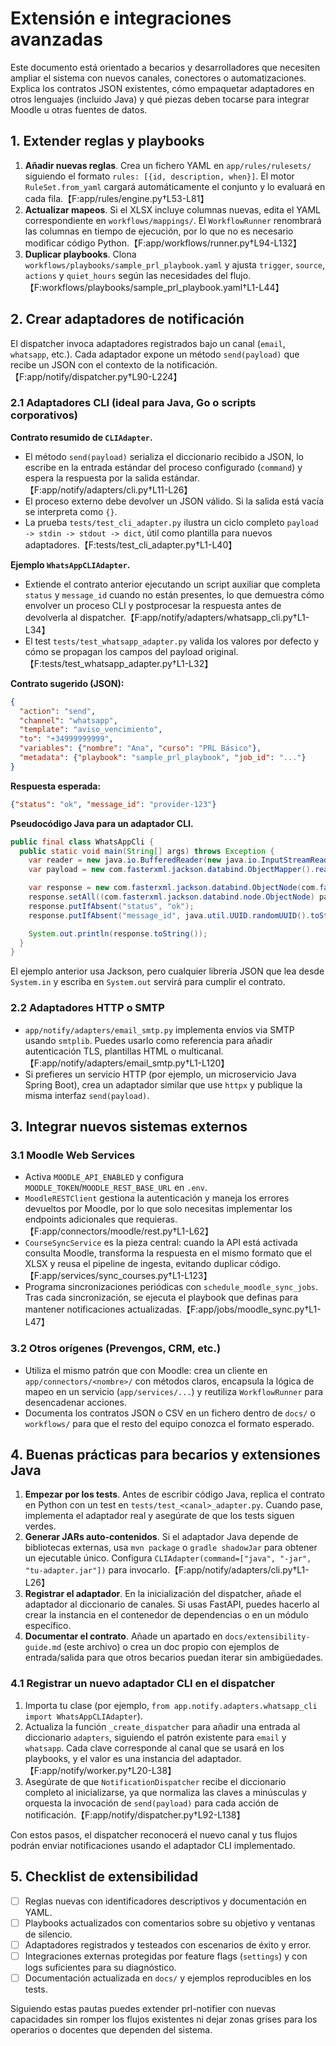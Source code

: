 # Extensión e integraciones avanzadas

Este documento está orientado a becarios y desarrolladores que necesiten ampliar el sistema con nuevos canales, conectores o automatizaciones. Explica los contratos JSON existentes, cómo empaquetar adaptadores en otros lenguajes (incluido Java) y qué piezas deben tocarse para integrar Moodle u otras fuentes de datos.

## 1. Extender reglas y playbooks

1. **Añadir nuevas reglas**. Crea un fichero YAML en `app/rules/rulesets/` siguiendo el formato `rules: [{id, description, when}]`. El motor `RuleSet.from_yaml` cargará automáticamente el conjunto y lo evaluará en cada fila.【F:app/rules/engine.py†L53-L81】
2. **Actualizar mapeos**. Si el XLSX incluye columnas nuevas, edita el YAML correspondiente en `workflows/mappings/`. El `WorkflowRunner` renombrará las columnas en tiempo de ejecución, por lo que no es necesario modificar código Python.【F:app/workflows/runner.py†L94-L132】
3. **Duplicar playbooks**. Clona `workflows/playbooks/sample_prl_playbook.yaml` y ajusta `trigger`, `source`, `actions` y `quiet_hours` según las necesidades del flujo.【F:workflows/playbooks/sample_prl_playbook.yaml†L1-L44】

## 2. Crear adaptadores de notificación

El dispatcher invoca adaptadores registrados bajo un canal (`email`, `whatsapp`, etc.). Cada adaptador expone un método `send(payload)` que recibe un JSON con el contexto de la notificación.【F:app/notify/dispatcher.py†L90-L224】

### 2.1 Adaptadores CLI (ideal para Java, Go o scripts corporativos)

**Contrato resumido de `CLIAdapter`.**

- El método `send(payload)` serializa el diccionario recibido a JSON, lo escribe en la entrada estándar del proceso configurado (`command`) y espera la respuesta por la salida estándar.【F:app/notify/adapters/cli.py†L11-L26】
- El proceso externo debe devolver un JSON válido. Si la salida está vacía se interpreta como `{}`.
- La prueba `tests/test_cli_adapter.py` ilustra un ciclo completo `payload -> stdin -> stdout -> dict`, útil como plantilla para nuevos adaptadores.【F:tests/test_cli_adapter.py†L1-L40】

**Ejemplo `WhatsAppCLIAdapter`.**

- Extiende el contrato anterior ejecutando un script auxiliar que completa `status` y `message_id` cuando no están presentes, lo que demuestra cómo envolver un proceso CLI y postprocesar la respuesta antes de devolverla al dispatcher.【F:app/notify/adapters/whatsapp_cli.py†L1-L34】
- El test `tests/test_whatsapp_adapter.py` valida los valores por defecto y cómo se propagan los campos del payload original.【F:tests/test_whatsapp_adapter.py†L1-L32】

**Contrato sugerido (JSON):**
```json
{
  "action": "send",
  "channel": "whatsapp",
  "template": "aviso_vencimiento",
  "to": "+34999999999",
  "variables": {"nombre": "Ana", "curso": "PRL Básico"},
  "metadata": {"playbook": "sample_prl_playbook", "job_id": "..."}
}
```

**Respuesta esperada:**
```json
{"status": "ok", "message_id": "provider-123"}
```

**Pseudocódigo Java para un adaptador CLI.**

```java
public final class WhatsAppCli {
  public static void main(String[] args) throws Exception {
    var reader = new java.io.BufferedReader(new java.io.InputStreamReader(System.in));
    var payload = new com.fasterxml.jackson.databind.ObjectMapper().readTree(reader);

    var response = new com.fasterxml.jackson.databind.ObjectNode(com.fasterxml.jackson.databind.node.JsonNodeFactory.instance);
    response.setAll((com.fasterxml.jackson.databind.node.ObjectNode) payload);
    response.putIfAbsent("status", "ok");
    response.putIfAbsent("message_id", java.util.UUID.randomUUID().toString());

    System.out.println(response.toString());
  }
}
```

El ejemplo anterior usa Jackson, pero cualquier librería JSON que lea desde `System.in` y escriba en `System.out` servirá para cumplir el contrato.

### 2.2 Adaptadores HTTP o SMTP

- `app/notify/adapters/email_smtp.py` implementa envíos via SMTP usando `smtplib`. Puedes usarlo como referencia para añadir autenticación TLS, plantillas HTML o multicanal.【F:app/notify/adapters/email_smtp.py†L1-L120】
- Si prefieres un servicio HTTP (por ejemplo, un microservicio Java Spring Boot), crea un adaptador similar que use `httpx` y publique la misma interfaz `send(payload)`.

## 3. Integrar nuevos sistemas externos

### 3.1 Moodle Web Services

- Activa `MOODLE_API_ENABLED` y configura `MOODLE_TOKEN`/`MOODLE_REST_BASE_URL` en `.env`.
- `MoodleRESTClient` gestiona la autenticación y maneja los errores devueltos por Moodle, por lo que solo necesitas implementar los endpoints adicionales que requieras.【F:app/connectors/moodle/rest.py†L1-L62】
- `CourseSyncService` es la pieza central: cuando la API está activada consulta Moodle, transforma la respuesta en el mismo formato que el XLSX y reusa el pipeline de ingesta, evitando duplicar código.【F:app/services/sync_courses.py†L1-L123】
- Programa sincronizaciones periódicas con `schedule_moodle_sync_jobs`. Tras cada sincronización, se ejecuta el playbook que definas para mantener notificaciones actualizadas.【F:app/jobs/moodle_sync.py†L1-L47】

### 3.2 Otros orígenes (Prevengos, CRM, etc.)

- Utiliza el mismo patrón que con Moodle: crea un cliente en `app/connectors/<nombre>/` con métodos claros, encapsula la lógica de mapeo en un servicio (`app/services/...`) y reutiliza `WorkflowRunner` para desencadenar acciones.
- Documenta los contratos JSON o CSV en un fichero dentro de `docs/` o `workflows/` para que el resto del equipo conozca el formato esperado.

## 4. Buenas prácticas para becarios y extensiones Java

1. **Empezar por los tests**. Antes de escribir código Java, replica el contrato en Python con un test en `tests/test_<canal>_adapter.py`. Cuando pase, implementa el adaptador real y asegúrate de que los tests siguen verdes.
2. **Generar JARs auto-contenidos**. Si el adaptador Java depende de bibliotecas externas, usa `mvn package` o `gradle shadowJar` para obtener un ejecutable único. Configura `CLIAdapter(command=["java", "-jar", "tu-adapter.jar"])` para invocarlo.【F:app/notify/adapters/cli.py†L1-L26】
3. **Registrar el adaptador**. En la inicialización del dispatcher, añade el adaptador al diccionario de canales. Si usas FastAPI, puedes hacerlo al crear la instancia en el contenedor de dependencias o en un módulo específico.
4. **Documentar el contrato**. Añade un apartado en `docs/extensibility-guide.md` (este archivo) o crea un doc propio con ejemplos de entrada/salida para que otros becarios puedan iterar sin ambigüedades.

### 4.1 Registrar un nuevo adaptador CLI en el dispatcher

1. Importa tu clase (por ejemplo, `from app.notify.adapters.whatsapp_cli import WhatsAppCLIAdapter`).
2. Actualiza la función `_create_dispatcher` para añadir una entrada al diccionario `adapters`, siguiendo el patrón existente para `email` y `whatsapp`. Cada clave corresponde al canal que se usará en los playbooks, y el valor es una instancia del adaptador.【F:app/notify/worker.py†L20-L38】
3. Asegúrate de que `NotificationDispatcher` recibe el diccionario completo al inicializarse, ya que normaliza las claves a minúsculas y orquesta la invocación de `send(payload)` para cada acción de notificación.【F:app/notify/dispatcher.py†L92-L138】

Con estos pasos, el dispatcher reconocerá el nuevo canal y tus flujos podrán enviar notificaciones usando el adaptador CLI implementado.

## 5. Checklist de extensibilidad

- [ ] Reglas nuevas con identificadores descriptivos y documentación en YAML.
- [ ] Playbooks actualizados con comentarios sobre su objetivo y ventanas de silencio.
- [ ] Adaptadores registrados y testeados con escenarios de éxito y error.
- [ ] Integraciones externas protegidas por feature flags (`settings`) y con logs suficientes para su diagnóstico.
- [ ] Documentación actualizada en `docs/` y ejemplos reproducibles en los tests.

Siguiendo estas pautas puedes extender prl-notifier con nuevas capacidades sin romper los flujos existentes ni dejar zonas grises para los operarios o docentes que dependen del sistema.
